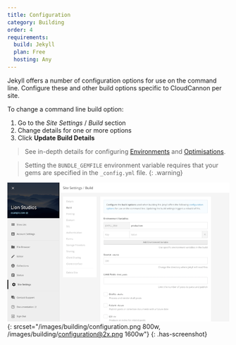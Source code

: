 ```yaml
---
title: Configuration
category: Building
order: 4
requirements:
  build: Jekyll
  plan: Free
  hosting: Any
---
```


Jekyll offers a number of configuration options for use on the command line.
Configure these and other build options specific to CloudCannon per site.

To change a command line build option:

1. Go to the *Site Settings* / *Build* section
2. Change details for one or more options
3. Click **Update Build Details**

> See in-depth details for configuring [Environments](/building/environments/) and [Optimisations](/building/optimisations/).

> Setting the `BUNDLE_GEMFILE` environment variable requires that your gems are specified in the `_config.yml` file.
{: .warning}

![Site Settings Build Interface](/images/building/configuration.png){: srcset="/images/building/configuration.png 800w, /images/building/configuration@2x.png 1600w"}
{: .has-screenshot}
